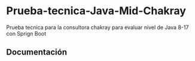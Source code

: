 # Prueba-tecnica-Java-Mid-Chakray
Prueba tecnica para la consultora chakray para evaluar nivel de Java 8-17 con Sprign Boot

## Documentación



